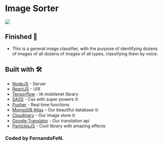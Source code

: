 # Image Sorter

![](https://res.cloudinary.com/dueizmu47/image/upload/v1650502433/z1lcbqyx8veuwryirefw.png)


## Finished 🚀

* This is a general image classifier, with the purpose of identifying dozens of images of all
dozens of images of all types, classifying them by voice.

## Built with 🛠️

* [NodeJS](https://nodejs.org/es/) - Server
* [ReactJS](https://es.reactjs.org) - UIX
* [Tensorflow](https://www.tensorflow.org) - IA mobilenet library
* [SASS](https://sass-lang.com) - Css with super powers 🤓
* [Pusher](https://pusher.com) - Real time functions
* [MongoDB Atlas](https://www.mongodb.com/es/atlas/database) - Our beautiful database 🤓
* [Cloudinary](https://cloudinary.com) - Our image store 🤓
* [Google Translator](https://www.npmjs.com/package/googletrans) - Our translation api
* [ParticlesJS](https://vincentgarreau.com/particles.js/) - Cool library with amazing effects

### Coded by FernandoFeN.
